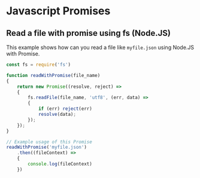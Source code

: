 # Javascript Promises

## Read a file with promise using fs (Node.JS)

This example shows how can you read a file like `myfile.json` using Node.JS with Promise.

```javascript
const fs = require('fs')

function readWithPromise(file_name) 
{
    return new Promise((resolve, reject) => 
	{
        fs.readFile(file_name, 'utf8', (err, data) => 
		{
            if (err) reject(err)
            resolve(data);
        });
    });
}

// Example usage of this Promise
readWithPromise('myfile.json')
    .then((fileContext) => 
    {
    	console.log(fileContext)
	})
```

